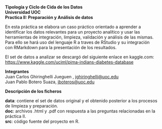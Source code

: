 **Tipología y Ciclo de Cida de los Datos  
Universidad UOC  
Practica II: Preparación y Análisis de datos**    

En esta práctica se elabora un caso práctico orientado a aprender a identificar los datos relevantes para un proyecto analítico y usar las herramientas de integración, limpieza, validación y análisis de las mismas.  Para ello se hará uso del lenguaje R a traves de RStudio y su integración con RMarkdown para la presentación de los resultados.  

El set de datos a analizar se descargó del siguiente enlace en kaggle.com: https://www.kaggle.com/uciml/pima-indians-diabetes-database 

**Integrantes**  
Juan Carlos Ghiringhelli Jueguen , jghiringhelli@uoc.edu  
Juan Pablo Botero Suaza, jboteros@uoc.edu  

**Descripción de los ficheros**  

**data**: contiene el set de datos original y el obtenido posterior a los procesos de limpieza y preparación.  
**doc**: archivos .html y .pdf con respuesta a las preguntas relacionadas en la práctica II.  
**src**: código fuente del proyecto en R.    
